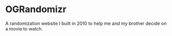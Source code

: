 # OGRandomizr
A randomization website I built in 2010 to help me and my brother decide on a movie to watch.
